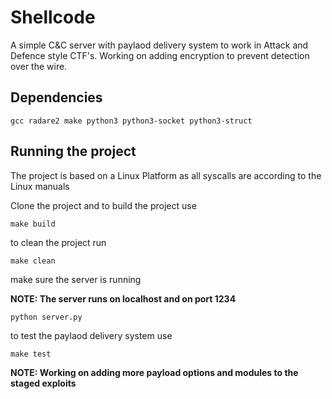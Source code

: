 # Shellcode
A simple C&C server with paylaod delivery system to work in Attack and Defence style CTF's.
Working on adding encryption to prevent detection over the wire.

## Dependencies

`gcc radare2 make python3 python3-socket python3-struct`

## 	Running the project

The project is based on a Linux Platform as all syscalls are according to the Linux manuals

Clone the project and to build the project use

`make build`

to clean the project run 

`make clean`

make sure the server is running 

**NOTE: The server runs on localhost and on port 1234**

`python server.py`

to test the paylaod delivery system use 

`make test`

**NOTE: Working on adding more payload options and modules to the staged exploits**